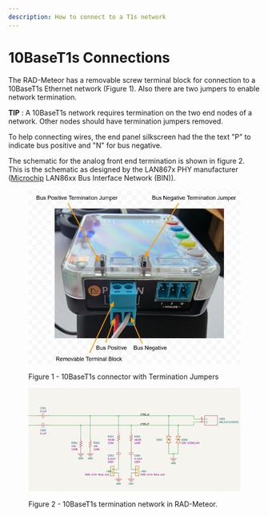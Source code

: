 ```yaml
---
description: How to connect to a T1s network
---
```


# 10BaseT1s Connections

The RAD-Meteor has a removable screw terminal block for connection to a 10BaseT1s Ethernet network (Figure 1). Also there are two jumpers to enable network termination.&#x20;

**TIP** : A 10BaseT1s network requires termination on the two end nodes of a network. Other nodes should have termination jumpers removed.

To help connecting wires, the end panel silkscreen had the the text "P" to indicate bus positive and "N" for bus negative.

The schematic for the analog front end termination is shown in figure 2. This is the schematic as designed by the LAN867x PHY manufacturer ([Microchip](https://www.microchip.com) LAN86xx Bus Interface Network (BIN)).

<figure><img src=".gitbook/assets/T1sConnections.png" alt=""><figcaption><p>Figure 1 - 10BaseT1s connector with Termination Jumpers</p></figcaption></figure>

<figure><img src=".gitbook/assets/RAD-MeteorPHY.png" alt=""><figcaption><p>Figure 2 - 10BaseT1s termination network in RAD-Meteor.</p></figcaption></figure>
